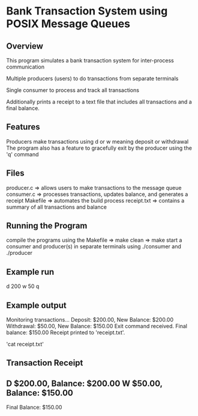 # Bank Transaction System using POSIX Message Queues
## Overview
This program simulates a bank transaction system for inter-process communication

Multiple producers (users) to do transactions from separate terminals

Single consumer to process and track all transactions

Additionally prints a receipt to a text file that includes all transactions and a final balance.

## Features
Producers make transactions using d <amount> or w <amount> meaning deposit or withdrawal
The program also has a feature to gracefully exit by the producer using the 'q' command

## Files
producer.c => allows users to make transactions to the message queue
consumer.c => processes transactions, updates balance, and generates a receipt
Makefile => automates the build process
receipt.txt => contains a summary of all transactions and balance

## Running the Program
compile the programs using the Makefile => make clean => make
start a consumer and producer(s) in separate terminals using ./consumer and ./producer

## Example run
d 200
w 50
q

## Example output
Monitoring transactions...
Deposit: $200.00, New Balance: $200.00
Withdrawal: $50.00, New Balance: $150.00
Exit command received. Final balance: $150.00
Receipt printed to 'receipt.txt'.

'cat receipt.txt'

Transaction Receipt
-------------------
D $200.00, Balance: $200.00
W $50.00, Balance: $150.00
-------------------
Final Balance: $150.00
